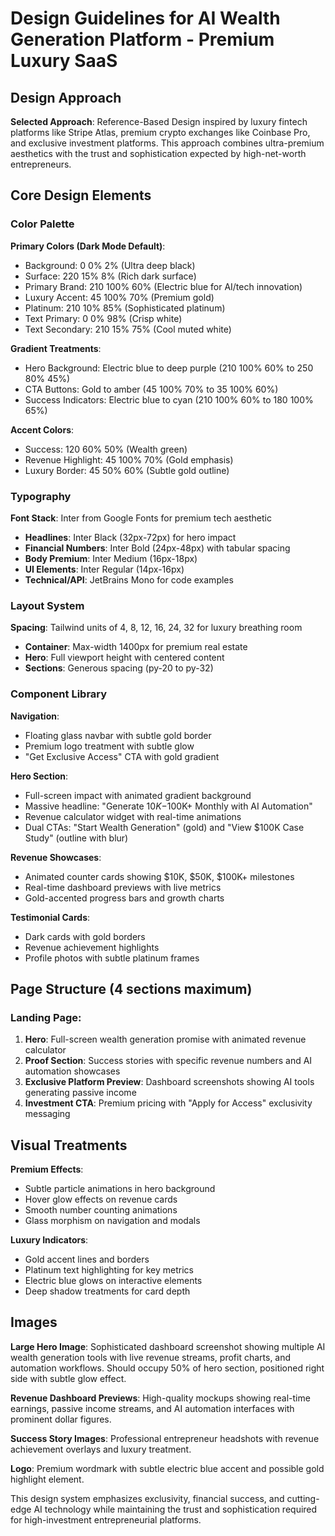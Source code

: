 # Design Guidelines for AI Wealth Generation Platform - Premium Luxury SaaS

## Design Approach
**Selected Approach**: Reference-Based Design inspired by luxury fintech platforms like Stripe Atlas, premium crypto exchanges like Coinbase Pro, and exclusive investment platforms. This approach combines ultra-premium aesthetics with the trust and sophistication expected by high-net-worth entrepreneurs.

## Core Design Elements

### Color Palette
**Primary Colors (Dark Mode Default)**:
- Background: 0 0% 2% (Ultra deep black)
- Surface: 220 15% 8% (Rich dark surface)
- Primary Brand: 210 100% 60% (Electric blue for AI/tech innovation)
- Luxury Accent: 45 100% 70% (Premium gold)
- Platinum: 210 10% 85% (Sophisticated platinum)
- Text Primary: 0 0% 98% (Crisp white)
- Text Secondary: 210 15% 75% (Cool muted white)

**Gradient Treatments**:
- Hero Background: Electric blue to deep purple (210 100% 60% to 250 80% 45%)
- CTA Buttons: Gold to amber (45 100% 70% to 35 100% 60%)
- Success Indicators: Electric blue to cyan (210 100% 60% to 180 100% 65%)

**Accent Colors**:
- Success: 120 60% 50% (Wealth green)
- Revenue Highlight: 45 100% 70% (Gold emphasis)
- Luxury Border: 45 50% 60% (Subtle gold outline)

### Typography
**Font Stack**: Inter from Google Fonts for premium tech aesthetic
- **Headlines**: Inter Black (32px-72px) for hero impact
- **Financial Numbers**: Inter Bold (24px-48px) with tabular spacing
- **Body Premium**: Inter Medium (16px-18px)
- **UI Elements**: Inter Regular (14px-16px)
- **Technical/API**: JetBrains Mono for code examples

### Layout System
**Spacing**: Tailwind units of 4, 8, 12, 16, 24, 32 for luxury breathing room
- **Container**: Max-width 1400px for premium real estate
- **Hero**: Full viewport height with centered content
- **Sections**: Generous spacing (py-20 to py-32)

### Component Library

**Navigation**:
- Floating glass navbar with subtle gold border
- Premium logo treatment with subtle glow
- "Get Exclusive Access" CTA with gold gradient

**Hero Section**:
- Full-screen impact with animated gradient background
- Massive headline: "Generate $10K-$100K+ Monthly with AI Automation"
- Revenue calculator widget with real-time animations
- Dual CTAs: "Start Wealth Generation" (gold) and "View $100K Case Study" (outline with blur)

**Revenue Showcases**:
- Animated counter cards showing $10K, $50K, $100K+ milestones
- Real-time dashboard previews with live metrics
- Gold-accented progress bars and growth charts

**Testimonial Cards**:
- Dark cards with gold borders
- Revenue achievement highlights
- Profile photos with subtle platinum frames

## Page Structure (4 sections maximum)

### Landing Page:
1. **Hero**: Full-screen wealth generation promise with animated revenue calculator
2. **Proof Section**: Success stories with specific revenue numbers and AI automation showcases
3. **Exclusive Platform Preview**: Dashboard screenshots showing AI tools generating passive income
4. **Investment CTA**: Premium pricing with "Apply for Access" exclusivity messaging

## Visual Treatments

**Premium Effects**:
- Subtle particle animations in hero background
- Hover glow effects on revenue cards
- Smooth number counting animations
- Glass morphism on navigation and modals

**Luxury Indicators**:
- Gold accent lines and borders
- Platinum text highlighting for key metrics
- Electric blue glows on interactive elements
- Deep shadow treatments for card depth

## Images
**Large Hero Image**: Sophisticated dashboard screenshot showing multiple AI wealth generation tools with live revenue streams, profit charts, and automation workflows. Should occupy 50% of hero section, positioned right side with subtle glow effect.

**Revenue Dashboard Previews**: High-quality mockups showing real-time earnings, passive income streams, and AI automation interfaces with prominent dollar figures.

**Success Story Images**: Professional entrepreneur headshots with revenue achievement overlays and luxury treatment.

**Logo**: Premium wordmark with subtle electric blue accent and possible gold highlight element.

This design system emphasizes exclusivity, financial success, and cutting-edge AI technology while maintaining the trust and sophistication required for high-investment entrepreneurial platforms.